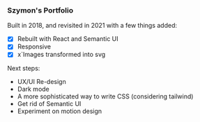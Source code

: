 ### Szymon's Portfolio

Built in 2018, and revisited in 2021 with a few things added:

- [x] Rebuilt with React and Semantic UI
- [x] Responsive
- [x] x`Images transformed into svg

Next steps:

- UX/UI Re-design
- Dark mode
- A more sophisticated way to write CSS (considering tailwind)
- Get rid of Semantic UI
- Experiment on motion design
